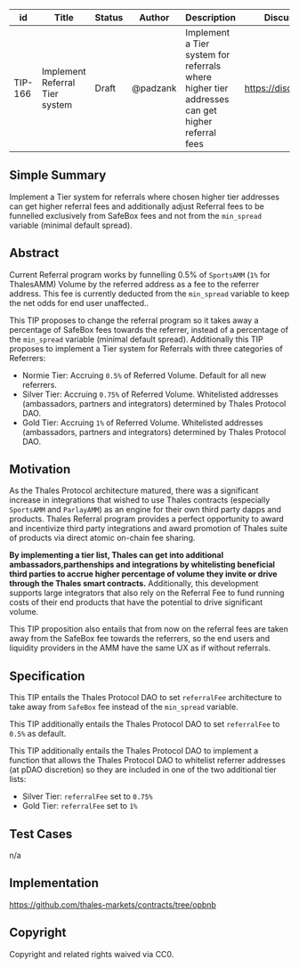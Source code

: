 

| id      | Title | Status | Author | Description | Discussions to | Created |
| ----------- | ----------- | ----------- | ----------- | ----------- | ----------- | ----------- |
| TIP-166 | Implement Referral Tier system | Draft | @padzank | Implement a Tier system for referrals where higher tier addresses can get higher referral fees | https://discord.gg/thales | 2023-08-28


## Simple Summary


Implement a Tier system for referrals where chosen higher tier addresses can get higher referral fees and additionally adjust Referral fees to be funnelled exclusively from SafeBox fees and not from the `min_spread` variable (minimal default spread).


## Abstract


Current Referral program works by funnelling 0.5% of `SportsAMM` (`1%` for ThalesAMM) Volume by the referred address as a fee to the referrer address. This fee is currently deducted from the `min_spread` variable to keep the net odds for end user unaffected..  
  
This TIP proposes to change the referral program so it takes away a percentage of SafeBox fees towards the referrer, instead of a percentage of the `min_spread` variable (minimal default spread). Additionally this TIP proposes to implement a Tier system for Referrals with three categories of Referrers:
  
- Normie Tier: Accruing `0.5%` of Referred Volume. Default for all new referrers.
- Silver Tier: Accruing `0.75%` of Referred Volume. Whitelisted addresses (ambassadors, partners and integrators) determined by Thales Protocol DAO.
- Gold Tier: Accruing `1%` of Referred Volume. Whitelisted addresses (ambassadors, partners and integrators) determined by Thales Protocol DAO.


## Motivation


As the Thales Protocol architecture matured, there was a significant increase in integrations that wished to use Thales contracts (especially `SportsAMM` and `ParlayAMM`) as an engine for their own third party dapps and products. Thales Referral program provides a perfect opportunity to award and incentivize third party integrations and award promotion of Thales suite of products via direct atomic on-chain fee sharing.  
  
**By implementing a tier list, Thales can get into additional ambassadors,parthenships and integrations by whitelisting beneficial third parties to accrue higher percentage of volume they invite or drive through the Thales smart contracts.** Additionally, this development supports large integrators that also rely on the Referral Fee to fund running costs of their end products that have the potential to drive significant volume.

This TIP proposition also entails that from now on the referral fees are taken away from the SafeBox fee towards the referrers, so the end users and liquidity providers in the AMM have the same UX as if without referrals.


## Specification


This TIP entails the Thales Protocol DAO to set `referralFee` architecture to take away from `SafeBox` fee instead of the `min_spread` variable.


This TIP additionally entails the Thales Protocol DAO to set `referralFee` to `0.5%` as default.


This TIP additionally entails the Thales Protocol DAO to implement a function that allows the Thales Protocol DAO to whitelist referrer addresses (at pDAO discretion) so they are included in one of the two additional tier lists:


- Silver Tier: `referralFee` set to `0.75%`
- Gold Tier: `referralFee` set to `1%`
 
## Test Cases
n/a


## Implementation
https://github.com/thales-markets/contracts/tree/opbnb


## Copyright


Copyright and related rights waived via CC0.